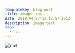 ```yaml
---
templateKey: blog-post
title: imaget test
date: 2018-04-27T15:17:57.361Z
description: image test
tags:
  - til
---
```

![null](/img/chemex.jpg)
